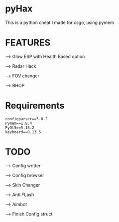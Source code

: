 # pyHax

This is a python cheat I made for csgo, using pymem

# FEATURES

⟶ Glow ESP with Health Based option


⟶ Radar Hack


⟶ FOV changer


⟶ BHOP

# Requirements

```
configparser==5.0.2
Pymem==1.8.4
PyQt5==5.15.2
keyboard==0.13.5
```

# TODO

⟶ Config writter


⟶ Config browser


⟶ Skin Changer


⟶ Anti FLash


⟶ Aimbot


⟶ Finish Config struct
